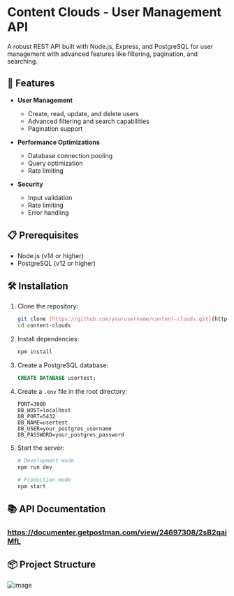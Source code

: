 # Content Clouds - User Management API

A robust REST API built with Node.js, Express, and PostgreSQL for user management with advanced features like filtering, pagination, and searching.

## 🚀 Features

- **User Management**
  - Create, read, update, and delete users
  - Advanced filtering and search capabilities
  - Pagination support

- **Performance Optimizations**
  - Database connection pooling
  - Query optimization
  - Rate limiting

- **Security**
  - Input validation
  - Rate limiting
  - Error handling

## 📋 Prerequisites

- Node.js (v14 or higher)
- PostgreSQL (v12 or higher)

## 🛠️ Installation

1. Clone the repository:
   ```bash
   git clone [https://github.com/yourusername/content-clouds.git](https://github.com/abdallah608/contentClouds.git)
   cd content-clouds
   ```

2. Install dependencies:
   ```bash
   npm install
   ```

3. Create a PostgreSQL database:
   ```sql
   CREATE DATABASE usertest;
   ```

4. Create a `.env` file in the root directory:
   ```env
   PORT=3000
   DB_HOST=localhost
   DB_PORT=5432
   DB_NAME=usertest
   DB_USER=your_postgres_username
   DB_PASSWORD=your_postgres_password

   ```

5. Start the server:
   ```bash
   # Development mode
   npm run dev

   # Production mode
   npm start
   ```

## 📚 API Documentation

### https://documenter.getpostman.com/view/24697308/2sB2qaiMfL

   ## 📦 Project Structure

![image](https://github.com/user-attachments/assets/a12ff38b-07a9-46cc-b05d-6fdde200690a)
